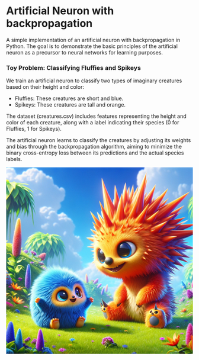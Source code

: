 # Artificial Neuron with backpropagation
A simple implementation of an artificial neuron with backpropagation in Python. The goal is to demonstrate the basic principles of the artificial neuron as a precursor to neural networks for learning purposes.


### Toy Problem: Classifying Fluffies and Spikeys
We train an artificial neuron to classify two types of imaginary creatures based on their height and color:

* Fluffies: These creatures are short and blue.
* Spikeys: These creatures are tall and orange.

The dataset (creatures.csv) includes features representing the height and color of each creature, along with a label indicating their species (0 for Fluffies, 1 for Spikeys).

The artificial neuron learns to classify the creatures by adjusting its weights and bias through the backpropagation algorithm, aiming to minimize the binary cross-entropy loss between its predictions and the actual species labels.

![Creatures](creatures.webp)
